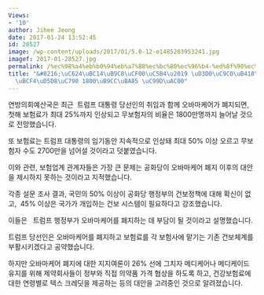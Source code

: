 ```yaml
---
Views:
- '10'
author: Jihee Jeong
date: 2017-01-24 13:52:45
id: 28527
image: /wp-content/uploads/2017/01/5.0-12-e1485283953241.jpg
imagef: 2017-01-28527.jpg
permalink: /%ec%98%a4%eb%b0%94%eb%a7%88%ec%bc%80%ec%96%b4-%ed%8f%90%ec%a7%80%eb%90%98%eb%a9%b4-%eb%b9%84%eb%b3%b4%ed%97%98%ec%9e%90-1800%eb%a7%8c%eb%aa%85-%ec%a6%9d%ea%b0%80/
title: "&#8216;\uC624\uBC14\uB9C8\uCF00\uC5B4\u2019 \uD3D0\uC9C0\uB418\uBA74 \uBE44\
  \uBCF4\uD5D8\uC790 1800\uB9CC\uBA85 \uC99D\uAC00"
---
```


연방의회예산국은 최근  트럼프 대통령 당선인의 취임과 함께 오바마케어가 폐지되면, 첫해 보험료가 최대 25%까지 인상되고 무보험자의 비율은 1800만명까지 늘어날 것으로 전망했습니다.

또 보험료는 트럼프 대통령의 임기동안 지속적으로 인상돼 최대 50% 이상 오르고 무보험자 수도 2700만을 넘어설 것이라고 덧붙였습니다.

이와 관련, 보험업계 관계자들은 가장 큰 문제는 공화당이 오바마케어 폐지 이후의 대안을 제시하지 못하는 것이라고 지적했습니다.

각종 설문 조사 결과, 국민의 50% 이상이 공화당 행정부의 건보정책에 대해 확신이 없고,  45% 이상은 국가가 개입하는 건보 시스템이 필요하다고 강조했습니다.

이들은   트럼프 행정부가 오바마케어를 폐지하는 데 부담이 될 것이라고 설명했습니다.

트럼프 당선인은 오바마케어를 폐지하고 보험료를 각 보험사에 맡기는 기존 건보체계를 부활시키겠다고 공약했습니다.

하지만 오바마케어 폐지에 대한 지지여론이 26% 선에 그치자 메디케어나 메디케이드 유지를 위해 제약회사들이 정부와 직접 의약품 가격 협상을 하도록 하고, 건강보험료에 대한 연령별로 텍스 크레딧을 제공하는 등의 대안을 고려중인 것으로 알려졌습니다.